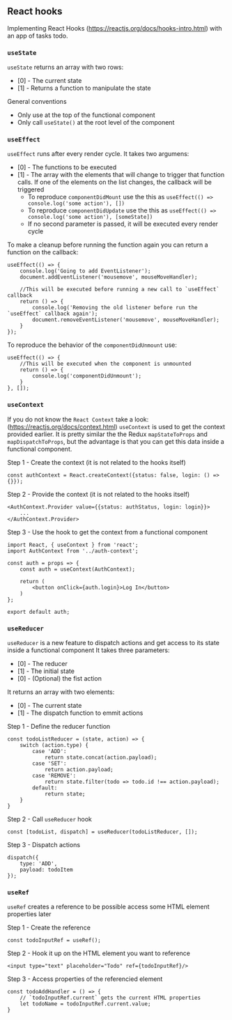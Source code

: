 ## React hooks

Implementing React Hooks (https://reactjs.org/docs/hooks-intro.html) with an app of tasks todo.

### `useState`

`useState` returns an array with two rows:
* [0] - The current state
* [1] - Returns a function to manipulate the state

General conventions
* Only use at the top of the functional component
* Only call `useState()` at the root level of the component

### `useEffect`

`useEffect` runs after every render cycle.
It takes two argumens:
* [0] - The functions to be executed
* [1] - The array with the elements that will change to trigger that function calls. If one of the elements on the list changes, the callback will be triggered
    - To reproduce `componentDidMount` use the this as `useEffect(() => console.log('some action'), [])`
    - To reproduce `componentDidUpdate` use the this as `useEffect(() => console.log('some action'), [someState])`
    - If no second parameter is passed, it will be executed every render cycle

To make a cleanup before running the function again you can return a function  on the callback:
```
useEffect(() => {
    console.log('Going to add EventListener');
    document.addEventListener('mousemove', mouseMoveHandler);

    //This will be executed before running a new call to `useEffect` callback
    return () => {
        console.log('Removing the old listener before run the `useEffect` callback again');
        document.removeEventListener('mousemove', mouseMoveHandler);
    }
});
```

To reproduce the behavior of the `componentDidUnmount` use:
```
useEffect(() => {
    //This will be executed when the component is unmounted
    return () => {
        console.log('componentDidUnmount');
    }
}, []);
```

### `useContext`

If you do not know the `React Context` take a look: (https://reactjs.org/docs/context.html)
`useContext` is used to get the context provided earlier. It is pretty similar the the Redux `mapStateToProps` and `mapDispatchToProps`, but the advantage is that you can get this data inside a functional component.

Step 1 - Create the context (it is not related to the hooks itself)
```
const authContext = React.createContext({status: false, login: () => {}});
```

Step 2 - Provide the context (it is not related to the hooks itself)
```
<AuthContext.Provider value={{status: authStatus, login: login}}>
    ...
</AuthContext.Provider>
```

Step 3 - Use the hook to get the context from  a functional component
```
import React, { useContext } from 'react';
import AuthContext from '../auth-context';

const auth = props => {
    const auth = useContext(AuthContext);

    return (
        <button onClick={auth.login}>Log In</button> 
    )
};

export default auth;
```

### `useReducer`

`useReducer` is a new feature to dispatch actions and get access to its state inside a functional component
It takes three parameters:
* [0] - The reducer
* [1] - The initial state
* [0] - (Optional) the fist action

It returns an array with two elements:
* [0] - The current state
* [1] - The dispatch function to emmit actions

Step 1 - Define the reducer function
```
const todoListReducer = (state, action) => {
    switch (action.type) {
        case 'ADD':
            return state.concat(action.payload);
        case 'SET':
            return action.payload;
        case 'REMOVE':
            return state.filter(todo => todo.id !== action.payload);
        default:
            return state;
    }
}
```

Step 2 - Call `useReducer` hook
```
const [todoList, dispatch] = useReducer(todoListReducer, []);
```

Step 3 - Dispatch actions
```
dispatch({
    type: 'ADD',
    payload: todoItem
});
```

### `useRef`

`useRef` creates a reference to be possible access some HTML element properties later 

Step 1 - Create the reference
```
const todoInputRef = useRef();
```

Step 2 - Hook it up on the HTML element you want to reference
```
<input type="text" placeholder="Todo" ref={todoInputRef}/>
```

Step 3 - Access properties of the referencied element
```
const todoAddHandler = () => {
    // `todoInputRef.current` gets the current HTML properties
    let todoName = todoInputRef.current.value;
}
```

